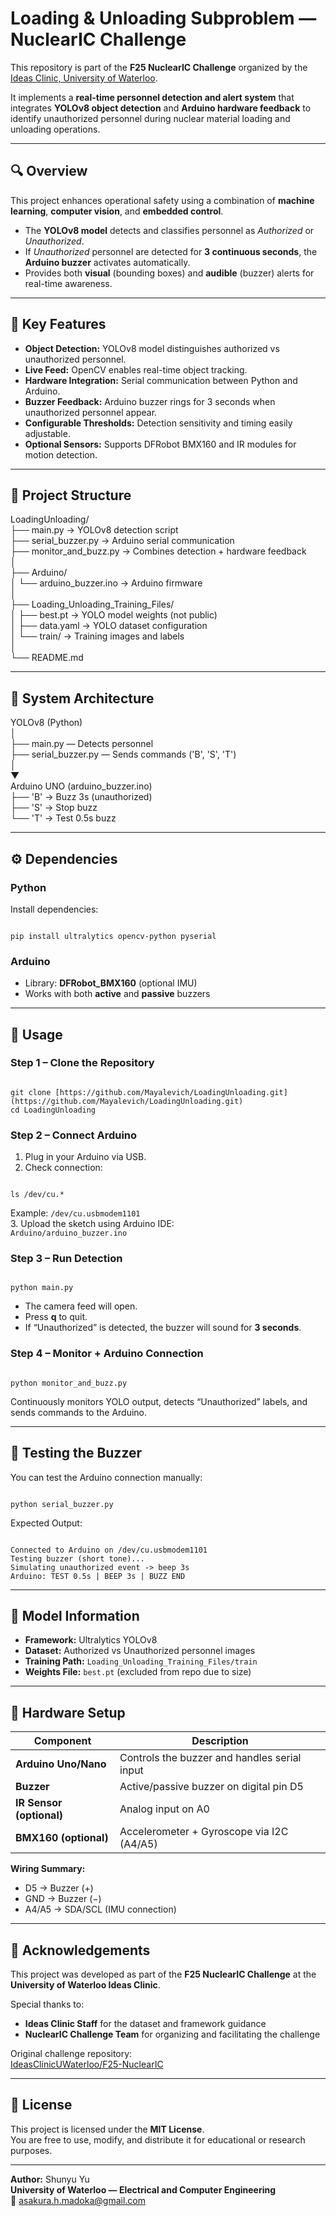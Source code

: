 
# Loading & Unloading Subproblem — NuclearIC Challenge

This repository is part of the **F25 NuclearIC Challenge** organized by the [Ideas Clinic, University of Waterloo](https://github.com/IdeasClinicUWaterloo/F25-NuclearIC/tree/main).

It implements a **real-time personnel detection and alert system** that integrates **YOLOv8 object detection** and **Arduino hardware feedback** to identify unauthorized personnel during nuclear material loading and unloading operations.

---

## 🔍 Overview

This project enhances operational safety using a combination of **machine learning**, **computer vision**, and **embedded control**.

- The **YOLOv8 model** detects and classifies personnel as *Authorized* or *Unauthorized*.  
- If *Unauthorized* personnel are detected for **3 continuous seconds**, the **Arduino buzzer** activates automatically.  
- Provides both **visual** (bounding boxes) and **audible** (buzzer) alerts for real-time awareness.

---

## 🧠 Key Features

- **Object Detection:** YOLOv8 model distinguishes authorized vs unauthorized personnel.  
- **Live Feed:** OpenCV enables real-time object tracking.  
- **Hardware Integration:** Serial communication between Python and Arduino.  
- **Buzzer Feedback:** Arduino buzzer rings for 3 seconds when unauthorized personnel appear.  
- **Configurable Thresholds:** Detection sensitivity and timing easily adjustable.  
- **Optional Sensors:** Supports DFRobot BMX160 and IR modules for motion detection.  

---

## 📂 Project Structure

LoadingUnloading/  
├── main.py                     → YOLOv8 detection script  
├── serial_buzzer.py            → Arduino serial communication  
├── monitor_and_buzz.py         → Combines detection + hardware feedback  
│  
├── Arduino/  
│   └── arduino_buzzer.ino      → Arduino firmware  
│  
├── Loading_Unloading_Training_Files/  
│   ├── best.pt                 → YOLO model weights (not public)  
│   ├── data.yaml               → YOLO dataset configuration  
│   └── train/                  → Training images and labels  
│  
└── README.md  

---

## 🧩 System Architecture

YOLOv8 (Python)  
│  
├── main.py — Detects personnel  
├── serial_buzzer.py — Sends commands ('B', 'S', 'T')  
│  
▼  
Arduino UNO (arduino_buzzer.ino)  
├── 'B' → Buzz 3s (unauthorized)  
├── 'S' → Stop buzz  
└── 'T' → Test 0.5s buzz  

---

## ⚙️ Dependencies

### Python

Install dependencies:
```

pip install ultralytics opencv-python pyserial

```

### Arduino

- Library: **DFRobot_BMX160** (optional IMU)  
- Works with both **active** and **passive** buzzers  

---

## 🔌 Usage

### Step 1 – Clone the Repository
```

git clone [https://github.com/Mayalevich/LoadingUnloading.git](https://github.com/Mayalevich/LoadingUnloading.git)
cd LoadingUnloading

```

### Step 2 – Connect Arduino
1. Plug in your Arduino via USB.  
2. Check connection:
```

ls /dev/cu.*

```
Example: `/dev/cu.usbmodem1101`  
3. Upload the sketch using Arduino IDE:  
`Arduino/arduino_buzzer.ino`

### Step 3 – Run Detection
```

python main.py

```
- The camera feed will open.  
- Press **q** to quit.  
- If “Unauthorized” is detected, the buzzer will sound for **3 seconds**.

### Step 4 – Monitor + Arduino Connection
```

python monitor_and_buzz.py

```
Continuously monitors YOLO output, detects “Unauthorized” labels, and sends commands to the Arduino.

---

## 🧪 Testing the Buzzer

You can test the Arduino connection manually:
```

python serial_buzzer.py

```

Expected Output:
```

Connected to Arduino on /dev/cu.usbmodem1101
Testing buzzer (short tone)...
Simulating unauthorized event -> beep 3s
Arduino: TEST 0.5s | BEEP 3s | BUZZ END

```

---

## 🧬 Model Information

- **Framework:** Ultralytics YOLOv8  
- **Dataset:** Authorized vs Unauthorized personnel images  
- **Training Path:** `Loading_Unloading_Training_Files/train`  
- **Weights File:** `best.pt` (excluded from repo due to size)  

---

## 🧱 Hardware Setup

| Component | Description |
|------------|-------------|
| **Arduino Uno/Nano** | Controls the buzzer and handles serial input |
| **Buzzer** | Active/passive buzzer on digital pin D5 |
| **IR Sensor (optional)** | Analog input on A0 |
| **BMX160 (optional)** | Accelerometer + Gyroscope via I2C (A4/A5) |

**Wiring Summary:**  
- D5 → Buzzer (+)  
- GND → Buzzer (−)  
- A4/A5 → SDA/SCL (IMU connection)  

---

## 🏫 Acknowledgements

This project was developed as part of the **F25 NuclearIC Challenge** at the  
**University of Waterloo Ideas Clinic**.

Special thanks to:  
- **Ideas Clinic Staff** for the dataset and framework guidance  
- **NuclearIC Challenge Team** for organizing and facilitating the challenge  

Original challenge repository:  
[IdeasClinicUWaterloo/F25-NuclearIC](https://github.com/IdeasClinicUWaterloo/F25-NuclearIC)

---

## 🧾 License

This project is licensed under the **MIT License**.  
You are free to use, modify, and distribute it for educational or research purposes.

---

**Author:** Shunyu Yu  
**University of Waterloo — Electrical and Computer Engineering**  
📧 asakura.h.madoka@gmail.com
```

